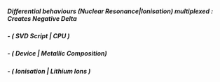 
##### Differential behaviours (Nuclear Resonance|Ionisation) multiplexed : Creates Negative Delta

##### - ( SVD Script | CPU )
##### - ( Device | Metallic Composition)
##### - ( Ionisation | Lithium Ions )

